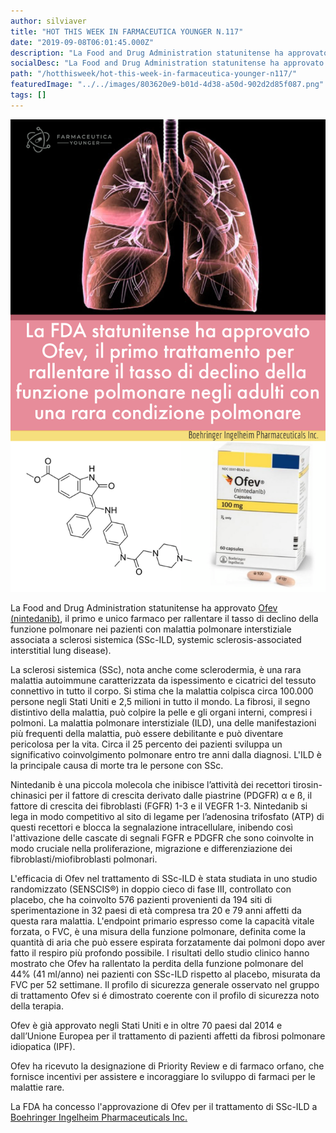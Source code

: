 ```yaml
---
author: silviaver
title: "HOT THIS WEEK IN FARMACEUTICA YOUNGER N.117"
date: "2019-09-08T06:01:45.000Z"
description: "La Food and Drug Administration statunitense ha approvato Ofev (nintedanib) come il primo e unico farmaco per rallentare il tasso di declino della funzione polmonare nei pazienti con malattia polmonare interstiziale associata a sclerosi sistemica (SSc-ILD, systemic sclerosis-associated interstitial lung disease)."
socialDesc: "La Food and Drug Administration statunitense ha approvato Ofev (nintedanib) come il primo e unico farmaco per rallentare il tasso di declino della funzione polmonare nei pazienti con malattia polmonare interstiziale associata a sclerosi sistemica (SSc-ILD, systemic sclerosis-associated interstitial lung disease)."
path: "/hotthisweek/hot-this-week-in-farmaceutica-younger-n117/"
featuredImage: "../../images/803620e9-b01d-4d38-a50d-902d2d85f087.png"
tags: []
---
```


![null](../../images/803620e9-b01d-4d38-a50d-902d2d85f087.png)

La Food and Drug Administration statunitense ha approvato [Ofev (nintedanib)](https://www.fda.gov/news-events/press-announcements/fda-approves-first-treatment-patients-rare-type-lung-disease), il primo e unico farmaco per rallentare il tasso di declino della funzione polmonare nei pazienti con malattia polmonare interstiziale associata a sclerosi sistemica (SSc-ILD, systemic sclerosis-associated interstitial lung disease).

La sclerosi sistemica (SSc), nota anche come sclerodermia, è una rara malattia autoimmune caratterizzata da ispessimento e cicatrici del tessuto connettivo in tutto il corpo. Si stima che la malattia colpisca circa 100.000 persone negli Stati Uniti e 2,5 milioni in tutto il mondo. La fibrosi, il segno distintivo della malattia, può colpire la pelle e gli organi interni, compresi i polmoni. La malattia polmonare interstiziale (ILD), una delle manifestazioni più frequenti della malattia, può essere debilitante e può diventare pericolosa per la vita. Circa il 25 percento dei pazienti sviluppa un significativo coinvolgimento polmonare entro tre anni dalla diagnosi. L'ILD è la principale causa di morte tra le persone con SSc.

Nintedanib è una piccola molecola che inibisce l’attività dei recettori tirosin-chinasici per il fattore di crescita derivato dalle piastrine (PDGFR) α e ß, il fattore di crescita dei fibroblasti (FGFR) 1-3 e il VEGFR 1-3. Nintedanib si lega in modo competitivo al sito di legame per l’adenosina trifosfato (ATP) di questi recettori e blocca la segnalazione intracellulare, inibendo così l'attivazione delle cascate di segnali FGFR e PDGFR che sono coinvolte in modo cruciale nella proliferazione, migrazione e differenziazione dei fibroblasti/miofibroblasti polmonari.

L'efficacia di Ofev nel trattamento di SSc-ILD è stata studiata in uno studio randomizzato (SENSCIS®) in doppio cieco di fase III, controllato con placebo, che ha coinvolto 576 pazienti provenienti da 194 siti di sperimentazione in 32 paesi di età compresa tra 20 e 79 anni affetti da questa rara malattia. L'endpoint primario espresso come la capacità vitale forzata, o FVC, è una misura della funzione polmonare, definita come la quantità di aria che può essere espirata forzatamente dai polmoni dopo aver fatto il respiro più profondo possibile. I risultati dello studio clinico hanno mostrato che Ofev ha rallentato la perdita della funzione polmonare del 44% (41 ml/anno) nei pazienti con SSc-ILD rispetto al placebo, misurata da FVC per 52 settimane. Il profilo di sicurezza generale osservato nel gruppo di trattamento Ofev si é dimostrato coerente con il profilo di sicurezza noto della terapia.

Ofev è già approvato negli Stati Uniti e in oltre 70 paesi dal 2014 e dall’Unione Europea per il trattamento di pazienti affetti da fibrosi polmonare idiopatica (IPF).

Ofev ha ricevuto la designazione di Priority Review e di farmaco orfano, che fornisce incentivi per assistere e incoraggiare lo sviluppo di farmaci per le malattie rare.

La FDA ha concesso l'approvazione di Ofev per il trattamento di SSc-ILD a [Boehringer Ingelheim Pharmaceuticals Inc.](https://www.boehringer-ingelheim.us/press-release/fda-approves-ofev-first-and-only-therapy-slow-rate-decline-pulmonary-function)
